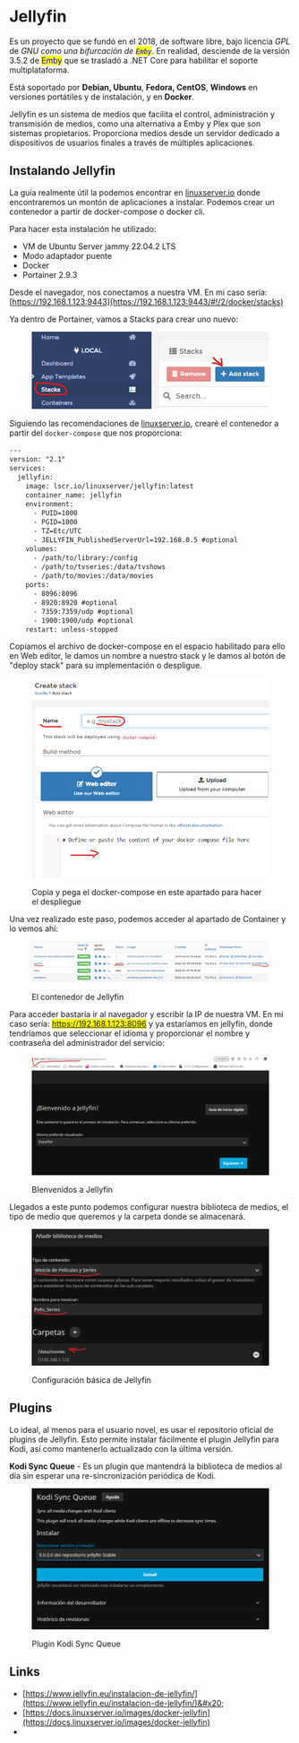 # Jellyfin

Es un proyecto que se fundó en el 2018, de software libre, bajo licencia _GPL_ de _GNU como una bifurcación de <mark style="color:blue;">`Emby`</mark>_. En realidad, desciende de la versión 3.5.2 de <mark style="color:blue;">Emby</mark> que se trasladó a  .NET Core para habilitar el soporte multiplataforma.&#x20;

Está soportado por **Debian, Ubuntu**, **Fedora, CentOS**, **Windows** en versiones portátiles y de instalación, y en **Docker**.



​Jellyfin es un sistema de medios que facilita el control, administración y transmisión de medios, como una alternativa a Emby y Plex que son sistemas propietarios. Proporciona medios desde un servidor dedicado a dispositivos de usuarios finales a través de múltiples aplicaciones.&#x20;



## Instalando Jellyfin

La guía realmente útil la podemos encontrar en [linuxserver.io](https://docs.linuxserver.io/images/docker-jellyfin) donde encontraremos un montón de aplicaciones a instalar. Podemos crear un contenedor a partir de docker-compose o docker cli.

Para hacer esta instalación he utilizado:&#x20;

* VM de Ubuntu Server jammy 22.04.2 LTS&#x20;
* Modo adaptador puente
* Docker
* Portainer 2.9.3

Desde el navegador, nos conectamos a nuestra VM. En mi caso sería: [https://192.168.1.123:9443](https://192.168.1.123:9443/#!/2/docker/stacks)

Ya dentro de Portainer, vamos a Stacks para crear uno nuevo:&#x20;

<figure><img src="../.gitbook/assets/image (3) (1) (1) (1) (1) (1) (1) (1) (1).png" alt=""><figcaption></figcaption></figure>

Siguiendo las recomendaciones de [linuxserver.io](https://docs.linuxserver.io/images/docker-jellyfin), crearé el contenedor a partir del `docker-compose` que nos proporciona:

```
---
version: "2.1"
services:
  jellyfin:
    image: lscr.io/linuxserver/jellyfin:latest
    container_name: jellyfin
    environment:
      - PUID=1000
      - PGID=1000
      - TZ=Etc/UTC
      - JELLYFIN_PublishedServerUrl=192.168.0.5 #optional
    volumes:
      - /path/to/library:/config
      - /path/to/tvseries:/data/tvshows
      - /path/to/movies:/data/movies
    ports:
      - 8096:8096
      - 8920:8920 #optional
      - 7359:7359/udp #optional
      - 1900:1900/udp #optional
    restart: unless-stopped
```

Copiamos el archivo de docker-compose en el espacio habilitado para ello en Web editor, le damos un nombre a nuestro stack y le damos al botón de "deploy stack" para su implementación o despligue.

<figure><img src="../.gitbook/assets/image (11) (4) (1).png" alt=""><figcaption><p>Copia y pega el docker-compose en este apartado para hacer el despliegue</p></figcaption></figure>

Una vez realizado este paso, podemos acceder al apartado de Container y lo vemos ahí:

<figure><img src="../.gitbook/assets/image (6) (1) (2).png" alt=""><figcaption><p>El contenedor de Jellyfin </p></figcaption></figure>

Para acceder bastaría ir al navegador y escribir la IP de nuestra VM. En mi caso sería:  <mark style="color:blue;">https://192.168.1.123:8096</mark> y ya estaríamos en jellyfin, donde tendríamos que seleccionar el idioma y proporcionar el nombre y contraseña del administrador del servicio:&#x20;

<figure><img src="../.gitbook/assets/image (1) (1) (1) (1) (1) (1) (1) (1) (1) (1) (1) (1).png" alt=""><figcaption><p>BIenvenidos a Jellyfin</p></figcaption></figure>

Llegados a este punto podemos configurar nuestra biblioteca de medios, el tipo de medio que queremos y la carpeta donde se almacenará.&#x20;

<figure><img src="../.gitbook/assets/image (2) (2).png" alt=""><figcaption><p>Configuración básica de Jellyfin</p></figcaption></figure>



## Plugins

Lo ideal, al menos para el usuario novel,  es usar el repositorio oficial de plugins de Jellyfin. Esto permite  instalar fácilmente el plugin Jellyfin para Kodi, así como mantenerlo actualizado con la última versión.&#x20;

**Kodi Sync Queue** - Es un plugin que mantendrá la biblioteca de medios al día sin esperar una re-sincronización periódica de Kodi.&#x20;

<figure><img src="../.gitbook/assets/image (7) (4).png" alt=""><figcaption><p>Plugin Kodi Sync Queue</p></figcaption></figure>

## Links

* [https://www.jellyfin.eu/instalacion-de-jellyfin/](https://www.jellyfin.eu/instalacion-de-jellyfin/)&#x20;
* [https://docs.linuxserver.io/images/docker-jellyfin](https://docs.linuxserver.io/images/docker-jellyfin)
*
